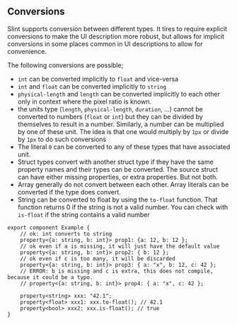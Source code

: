 ## Conversions

Slint supports conversion between different types. It tires to require explicit
conversions to make the UI description more robust, but allows for implicit
conversions in some places common in UI descriptions to allow for convenience.

The following conversions are possible;

-   `int` can be converted implicitly to `float` and vice-versa
-   `int` and `float` can be converted implicitly to `string`
-   `physical-length` and `length` can be converted implicitly to each other only in
    context where the pixel ratio is known.
-   the units type (`length`, `physical-length`, `duration`, ...) cannot be converted to numbers (`float` or `int`)
    but they can be divided by themselves to result in a number. Similarly, a number can be multiplied by one of
    these unit. The idea is that one would multiply by `1px` or divide by `1px` to do such conversions
-   The literal `0` can be converted to any of these types that have associated unit.
-   Struct types convert with another struct type if they have the same property names and their types can be converted.
    The source struct can have either missing properties, or extra properties. But not both.
-   Array generally do not convert between each other. Array literals can be converted if the type does convert.
-   String can be converted to float by using the `to-float` function. That function returns 0 if the string is not
    a valid number. You can check with `is-float` if the string contains a valid number

```slint,no-preview
export component Example {
    // ok: int converts to string
    property<{a: string, b: int}> prop1: {a: 12, b: 12 };
    // ok even if a is missing, it will just have the default value
    property<{a: string, b: int}> prop2: { b: 12 };
    // ok even if c is too many, it will be discarded
    property<{a: string, b: int}> prop3: { a: "x", b: 12, c: 42 };
    // ERROR: b is missing and c is extra, this does not compile, because it could be a typo.
    // property<{a: string, b: int}> prop4: { a: "x", c: 42 };

    property<string> xxx: "42.1";
    property<float> xxx1: xxx.to-float(); // 42.1
    property<bool> xxx2: xxx.is-float(); // true
}
```
